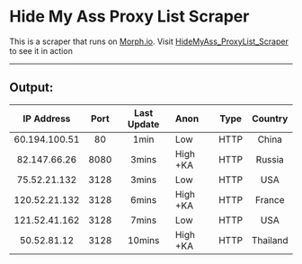 Hide My Ass Proxy List Scraper
===========

This is a scraper that runs on [Morph.io](https://morph.io).
Visit [HideMyAss_ProxyList_Scraper](https://morph.io/roshin8/HideMyAss_ProxyList_Scraper) to see it in action

----------


Output:
-------------
 
| IP Address | Port | Last Update | Anon | Type | Country |
| :--------: | :--: | :-------: | :--- | :--: | :--: |
| 60.194.100.51 | 80   |  1min  | Low | HTTP | China
| 82.147.66.26  | 8080 | 3mins  | High +KA | HTTP | Russia
| 75.52.21.132 | 3128 | 3mins | Low | HTTP | USA
| 120.52.21.132 | 3128 | 6mins | High +KA | HTTP | France
| 121.52.41.162 | 3128 | 7mins | Low | HTTP | USA
| 50.52.81.12 | 3128 | 10mins | High +KA | HTTP | Thailand
